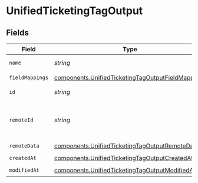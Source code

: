 # UnifiedTicketingTagOutput


## Fields

| Field                                                                                                                  | Type                                                                                                                   | Required                                                                                                               | Description                                                                                                            |
| ---------------------------------------------------------------------------------------------------------------------- | ---------------------------------------------------------------------------------------------------------------------- | ---------------------------------------------------------------------------------------------------------------------- | ---------------------------------------------------------------------------------------------------------------------- |
| `name`                                                                                                                 | *string*                                                                                                               | :heavy_check_mark:                                                                                                     | The name of the tag                                                                                                    |
| `fieldMappings`                                                                                                        | [components.UnifiedTicketingTagOutputFieldMappings](../../models/components/unifiedticketingtagoutputfieldmappings.md) | :heavy_check_mark:                                                                                                     | N/A                                                                                                                    |
| `id`                                                                                                                   | *string*                                                                                                               | :heavy_minus_sign:                                                                                                     | The UUID of the tag                                                                                                    |
| `remoteId`                                                                                                             | *string*                                                                                                               | :heavy_minus_sign:                                                                                                     | The id of the tag in the context of the 3rd Party                                                                      |
| `remoteData`                                                                                                           | [components.UnifiedTicketingTagOutputRemoteData](../../models/components/unifiedticketingtagoutputremotedata.md)       | :heavy_check_mark:                                                                                                     | N/A                                                                                                                    |
| `createdAt`                                                                                                            | [components.UnifiedTicketingTagOutputCreatedAt](../../models/components/unifiedticketingtagoutputcreatedat.md)         | :heavy_check_mark:                                                                                                     | N/A                                                                                                                    |
| `modifiedAt`                                                                                                           | [components.UnifiedTicketingTagOutputModifiedAt](../../models/components/unifiedticketingtagoutputmodifiedat.md)       | :heavy_check_mark:                                                                                                     | N/A                                                                                                                    |